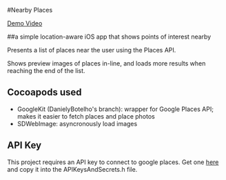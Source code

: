 #Nearby Places

[Demo Video](https://youtu.be/3j6ggXrnIUM)

##a simple location-aware iOS app that shows points of interest nearby
 
Presents a list of places near the user using the Places API.

Shows preview images of places in-line, and loads more results when reaching the end of the list.

## Cocoapods used

* GoogleKit (DanielyBotelho's branch): wrapper for Google Places API; makes it easier to fetch places and place photos 
* SDWebImage: asyncronously load images

## API Key

This project requires an API key to connect to google places.  Get one [here](https://console.developers.google.com/) and copy it into the APIKeysAndSecrets.h file.
